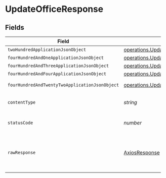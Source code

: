 # UpdateOfficeResponse


## Fields

| Field                                                                                                                                 | Type                                                                                                                                  | Required                                                                                                                              | Description                                                                                                                           |
| ------------------------------------------------------------------------------------------------------------------------------------- | ------------------------------------------------------------------------------------------------------------------------------------- | ------------------------------------------------------------------------------------------------------------------------------------- | ------------------------------------------------------------------------------------------------------------------------------------- |
| `twoHundredApplicationJsonObject`                                                                                                     | [operations.UpdateOfficeResponseBody](../../../sdk/models/operations/updateofficeresponsebody.md)                                     | :heavy_minus_sign:                                                                                                                    | OK                                                                                                                                    |
| `fourHundredAndOneApplicationJsonObject`                                                                                              | [operations.UpdateOfficeOfficesResponseBody](../../../sdk/models/operations/updateofficeofficesresponsebody.md)                       | :heavy_minus_sign:                                                                                                                    | Unauthenticated                                                                                                                       |
| `fourHundredAndThreeApplicationJsonObject`                                                                                            | [operations.UpdateOfficeOfficesResponseResponseBody](../../../sdk/models/operations/updateofficeofficesresponseresponsebody.md)       | :heavy_minus_sign:                                                                                                                    | Forbidden                                                                                                                             |
| `fourHundredAndFourApplicationJsonObject`                                                                                             | [operations.UpdateOfficeOfficesResponse404ResponseBody](../../../sdk/models/operations/updateofficeofficesresponse404responsebody.md) | :heavy_minus_sign:                                                                                                                    | Not Found                                                                                                                             |
| `fourHundredAndTwentyTwoApplicationJsonObject`                                                                                        | [operations.UpdateOfficeOfficesResponse422ResponseBody](../../../sdk/models/operations/updateofficeofficesresponse422responsebody.md) | :heavy_minus_sign:                                                                                                                    | Invalid data posted                                                                                                                   |
| `contentType`                                                                                                                         | *string*                                                                                                                              | :heavy_check_mark:                                                                                                                    | HTTP response content type for this operation                                                                                         |
| `statusCode`                                                                                                                          | *number*                                                                                                                              | :heavy_check_mark:                                                                                                                    | HTTP response status code for this operation                                                                                          |
| `rawResponse`                                                                                                                         | [AxiosResponse](https://axios-http.com/docs/res_schema)                                                                               | :heavy_minus_sign:                                                                                                                    | Raw HTTP response; suitable for custom response parsing                                                                               |